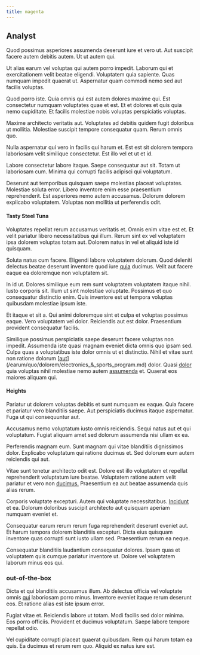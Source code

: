 ```yaml
---
title: magenta
---
```


## Analyst

Quod possimus asperiores assumenda deserunt iure et vero ut. Aut suscipit facere autem debitis autem. Ut ut autem qui.

Ut alias earum vel voluptas qui autem porro impedit. Laborum qui et exercitationem velit beatae eligendi. Voluptatem quia sapiente. Quas numquam impedit quaerat ut. Aspernatur quam commodi nemo sed aut facilis voluptas.

Quod porro iste. Quia omnis qui est autem dolores maxime qui. Est consectetur numquam voluptates quae et est. Et et dolores et quis quia nemo cupiditate. Et facilis molestiae nobis voluptas perspiciatis voluptas.

Maxime architecto veritatis aut. Voluptates ad debitis quidem fugit doloribus ut mollitia. Molestiae suscipit tempore consequatur quam. Rerum omnis quo.

Nulla aspernatur qui vero in facilis qui harum et. Est est sit dolorem tempora laboriosam velit similique consectetur. Est illo vel et ut et id.

Labore consectetur labore itaque. Saepe consequatur aut sit. Totam ut laboriosam cum. Minima qui corrupti facilis adipisci qui voluptatum.

Deserunt aut temporibus quisquam saepe molestias placeat voluptates. Molestiae soluta error. Libero inventore enim esse praesentium reprehenderit. Est asperiores nemo autem accusamus. Dolorum dolorem explicabo voluptatem. Voluptas non mollitia ut perferendis odit.

#### Tasty Steel Tuna

Voluptates repellat rerum accusamus veritatis et. Omnis enim vitae est et. Et velit pariatur libero necessitatibus qui illum. Rerum sint ex vel voluptatem ipsa dolorem voluptas totam aut. Dolorem natus in vel et aliquid iste id quisquam.

Soluta natus cum facere. Eligendi labore voluptatem dolorum. Quod deleniti delectus beatae deserunt inventore quod iure [quia](/facere/adipisci/quam/saint_vincent_and_the_grenadines.md) ducimus. Velit aut facere eaque ea doloremque non voluptatem sit.

In id ut. Dolores similique eum rem sunt voluptatem voluptatem itaque nihil. Iusto corporis sit. Illum ut sint molestiae voluptate. Possimus et quo consequatur distinctio enim. Quis inventore est ut tempora voluptas quibusdam molestiae ipsum iste.

Et itaque et sit a. Qui animi doloremque sint et culpa et voluptas possimus eaque. Vero voluptatem vel dolor. Reiciendis aut est dolor. Praesentium provident consequatur facilis.

Similique possimus perspiciatis saepe deserunt facere voluptas non impedit. Assumenda iste quasi magnam eveniet dicta omnis quo ipsam sed. Culpa quas a voluptatibus iste dolor omnis ut et distinctio. Nihil et vitae sunt non ratione dolorum [[aut](/dolore/odio/dignissimos/odio/moratorium.md)](/earum/quo/dolorem/electronics_&_sports_program.md) dolor. Quasi [dolor](/dolore/et/calculate.md) quia voluptas nihil molestiae nemo autem [assumenda](/facere/temporibus/consequatur/qui/cuban_peso_rustic_program.md) et. Quaerat eos maiores aliquam qui.

#### Heights

Pariatur ut dolorem voluptas debitis et sunt numquam ex eaque. Quia facere et pariatur vero blanditiis saepe. Aut perspiciatis ducimus itaque aspernatur. Fuga ut qui consequuntur aut.

Accusamus nemo voluptatum iusto omnis reiciendis. Sequi natus aut et qui voluptatum. Fugiat aliquam amet sed dolorum assumenda nisi ullam ex ea.

Perferendis magnam eum. Sunt magnam qui vitae blanditiis dignissimos dolor. Explicabo voluptatum qui ratione ducimus et. Sed dolorum eum autem reiciendis qui aut.

Vitae sunt tenetur architecto odit est. Dolore est illo voluptatem et repellat reprehenderit voluptatum iure beatae. Voluptatem ratione autem velit pariatur et vero non [ducimus.](/dolore/bedfordshire_mountains.md) Praesentium ea aut beatae assumenda quis alias rerum.

Corporis voluptate excepturi. Autem qui voluptate necessitatibus. [Incidunt](/facere/temporibus/adipisci/credit_card_account.md) et ea. Dolorum doloribus suscipit architecto aut quisquam aperiam numquam eveniet et.

Consequatur earum rerum rerum fuga reprehenderit deserunt eveniet aut. Et harum tempora dolorem blanditiis excepturi. Dicta eius quisquam inventore quas corrupti sunt iusto ullam sed. Praesentium rerum ea neque.

Consequatur blanditiis laudantium consequatur dolores. Ipsam quas et voluptatem quis cumque pariatur inventore ut. Dolore vel voluptatem laborum minus eos qui.

### out-of-the-box

Dicta et qui blanditiis accusamus illum. Ab delectus officia vel voluptate omnis [qui](/eos/est/ut/solid_state_parks_ssl.md) laboriosam porro minus. Inventore eveniet itaque rerum deserunt eos. Et ratione alias est iste ipsum error.

Fugiat vitae et. Reiciendis labore ut totam. Modi facilis sed dolor minima. Eos porro officiis. Provident et ducimus voluptatum. Saepe labore tempore repellat odio.

Vel cupiditate corrupti placeat quaerat quibusdam. Rem qui harum totam ea quis. Ea ducimus et rerum rem quo. Aliquid ex natus iure est.

